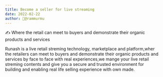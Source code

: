 ```yaml
---
title: Become a seller for live streaming 
date: 2022-02-22
author: 🙋@rammurmu
--- 
```

✍️ Where the retail can meet to buyers and demonstrate their organic products and services

Runash is a live retail streming technology, marketplace and platform,wher the retailers can meet to buyers and demonstrate their organic products and services by face to face with real experiences,we mange your live retail streming contents and give you a secure and trusted environment for building and enabling real life selling experience with own made.
